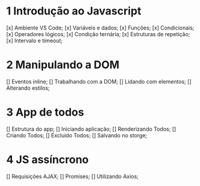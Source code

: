 # 1 Introdução ao Javascript
[x] Ambiente VS Code;
[x] Variáveis e dados;
[x] Funções;
[x] Condicionais;
[x] Operadores lógicos;
[x] Condição ternária;
[x] Estruturas de repetição;
[x] Intervalo e timeout;

# 2 Manipulando a DOM
[] Eventos inline;
[] Trabalhando com a DOM;
[] Lidando com elementos;
[] Alterando estilos;

# 3 App de todos
[] Estrutura do app;
[] Iniciando aplicação;
[] Renderizando Todos;
[] Criando Todos;
[] Excluido Todos;
[] Salvando no storge;

# 4 JS assíncrono
[] Requisições AJAX;
[] Promises;
[] Utilizando Axios;